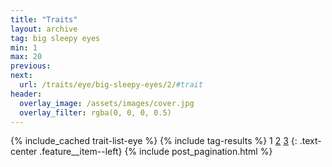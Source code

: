 ```yaml
---
title: "Traits"
layout: archive
tag: big sleepy eyes
min: 1
max: 20
previous:
next:
  url: /traits/eye/big-sleepy-eyes/2/#trait
header:
  overlay_image: /assets/images/cover.jpg
  overlay_filter: rgba(0, 0, 0, 0.5)
---
```

{% include_cached trait-list-eye %}
{% include tag-results %}
1 [2](/traits/eye/big-sleepy-eyes/2/#trait) [3](/traits/eye/big-sleepy-eyes/3/#trait) 
{: .text-center .feature__item--left}
{% include post_pagination.html %}
